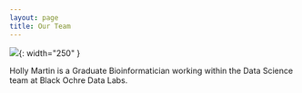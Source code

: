 ```yaml
---
layout: page
title: Our Team
---
```



![](/assets/HollyMartin.png){: width="250" }

Holly Martin is a Graduate Bioinformatician working within the Data Science team at Black Ochre Data Labs. 
